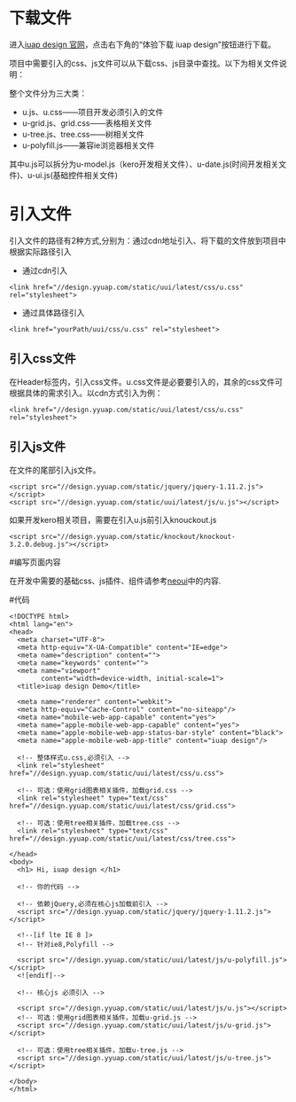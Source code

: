 
# 下载文件

进入[iuap design 官网](http://design.yyuap.com/)，点击右下角的“体验下载 iuap design”按钮进行下载。

项目中需要引入的css、js文件可以从下载css、js目录中查找。以下为相关文件说明：

整个文件分为三大类：

* u.js、u.css——项目开发必须引入的文件
* u-grid.js、grid.css——表格相关文件
* u-tree.js、tree.css——树相关文件
* u-polyfill.js——兼容ie浏览器相关文件

其中u.js可以拆分为u-model.js（kero开发相关文件）、u-date.js(时间开发相关文件)、u-ui.js(基础控件相关文件)


# 引入文件

引入文件的路径有2种方式,分别为：通过cdn地址引入、将下载的文件放到项目中根据实际路径引入

* 通过cdn引入

```
<link href="//design.yyuap.com/static/uui/latest/css/u.css" rel="stylesheet">

```

* 通过具体路径引入

```
<link href="yourPath/uui/css/u.css" rel="stylesheet">

```

## 引入css文件

在Header标签内，引入css文件。u.css文件是必要要引入的，其余的css文件可根据具体的需求引入。以cdn方式引入为例：


```
<link href="//design.yyuap.com/static/uui/latest/css/u.css" rel="stylesheet">

```

## 引入js文件

在文件的尾部引入js文件。
```
<script src="//design.yyuap.com/static/jquery/jquery-1.11.2.js"></script>
<script src="//design.yyuap.com/static/uui/latest/js/u.js"></script>

```
如果开发kero相关项目，需要在引入u.js前引入knouckout.js

```
<script src="//design.yyuap.com/static/knockout/knockout-3.2.0.debug.js"></script>
```

#编写页面内容

在开发中需要的基础css、js插件、组件请参考[neoui](http://design.yyuap.com/dist/pages/neoui/index.html)中的内容.

#代码
```
<!DOCTYPE html>
<html lang="en">
<head>
  <meta charset="UTF-8">
  <meta http-equiv="X-UA-Compatible" content="IE=edge">
  <meta name="description" content="">
  <meta name="keywords" content="">
  <meta name="viewport"
        content="width=device-width, initial-scale=1">
  <title>iuap design Demo</title>

  <meta name="renderer" content="webkit">
  <meta http-equiv="Cache-Control" content="no-siteapp"/>
  <meta name="mobile-web-app-capable" content="yes">
  <meta name="apple-mobile-web-app-capable" content="yes">
  <meta name="apple-mobile-web-app-status-bar-style" content="black">
  <meta name="apple-mobile-web-app-title" content="iuap design"/>

  <!-- 整体样式u.css,必须引入 -->
  <link rel="stylesheet" href="//design.yyuap.com/static/uui/latest/css/u.css">
  
  <!-- 可选：使用grid图表相关插件，加载grid.css -->
  <link rel="stylesheet" type="text/css" href="//design.yyuap.com/static/uui/latest/css/grid.css">
  
  <!-- 可选：使用tree相关插件，加载tree.css -->
  <link rel="stylesheet" type="text/css" href="//design.yyuap.com/static/uui/latest/css/tree.css">

</head>
<body>
  <h1> Hi, iuap design </h1>

  <!-- 你的代码 -->

  <!-- 依赖jQuery,必须在核心js加载前引入 -->
  <script src="//design.yyuap.com/static/jquery/jquery-1.11.2.js"></script>

  <!--[if lte IE 8 ]>
  <!-- 针对ie8,Polyfill -->
  
  <script src="//design.yyuap.com/static/uui/latest/js/u-polyfill.js"></script>
  <![endif]-->

  <!-- 核心js 必须引入 -->
  
  <script src="//design.yyuap.com/static/uui/latest/js/u.js"></script>
  <!-- 可选：使用grid图表相关插件，加载u-grid.js -->
  <script src="//design.yyuap.com/static/uui/latest/js/u-grid.js"></script>

  <!-- 可选：使用tree相关插件，加载u-tree.js -->
  <script src="//design.yyuap.com/static/uui/latest/js/u-tree.js"></script>

</body>
</html>
```